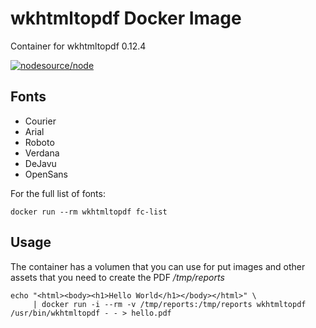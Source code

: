 
# wkhtmltopdf Docker Image

Container for wkhtmltopdf 0.12.4

[![nodesource/node](http://dockeri.co/image/ubidots/wkhtmltopdf)](https://hub.docker.com/r/ubidots/wkhtmltopdf/)


## Fonts

* Courier
* Arial
* Roboto
* Verdana
* DeJavu
* OpenSans


For the full list of fonts:

```
docker run --rm wkhtmltopdf fc-list

```

## Usage

The container has a volumen that you can use for put images and other assets that you need to create the PDF _/tmp/reports_

```
echo "<html><body><h1>Hello World</h1></body></html>" \
     | docker run -i --rm -v /tmp/reports:/tmp/reports wkhtmltopdf /usr/bin/wkhtmltopdf - - > hello.pdf
````

